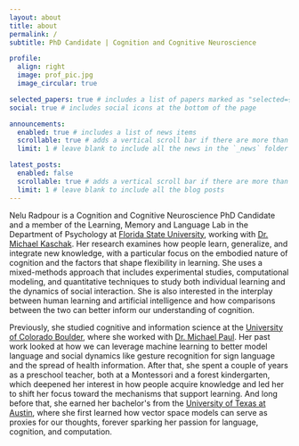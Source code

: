 ```yaml
---
layout: about
title: about
permalink: /
subtitle: PhD Candidate | Cognition and Cognitive Neuroscience

profile:
  align: right
  image: prof_pic.jpg
  image_circular: true

selected_papers: true # includes a list of papers marked as "selected={true}"
social: true # includes social icons at the bottom of the page

announcements:
  enabled: true # includes a list of news items
  scrollable: true # adds a vertical scroll bar if there are more than 3 news items
  limit: 1 # leave blank to include all the news in the `_news` folder

latest_posts:
  enabled: false
  scrollable: true # adds a vertical scroll bar if there are more than 3 new posts items
  limit: 1 # leave blank to include all the blog posts
---
```

Nelu Radpour is a Cognition and Cognitive Neuroscience PhD Candidate and a member of the Learning, Memory and Language Lab in the Department of Psychology at [Florida State University](https://www.fsu.edu/), working with [Dr. Michael Kaschak](https://scholar.google.com/citations?user=4OkEqtMAAAAJ&hl=en). Her research examines how people learn, generalize, and integrate new knowledge, with a particular focus on the embodied nature of cognition and the factors that shape flexibility in learning. She uses a mixed-methods approach that includes experimental studies, computational modeling, and quantitative techniques to study both individual learning and the dynamics of social interaction. She is also interested in the interplay between human learning and artificial intelligence and how comparisons between the two can better inform our understanding of cognition.

Previously, she studied cognitive and information science at the [University of Colorado Boulder](https://www.colorado.edu/), where she worked with [Dr. Michael Paul](http://michaeljpaul.com/). Her past work looked at how we can leverage machine learning to better model language and social dynamics like gesture recognition for sign language and the spread of health information. After that, she spent a couple of years as a preschool teacher, both at a Montessori and a forest kindergarten, which deepened her interest in how people acquire knowledge and led her to shift her focus toward the mechanisms that support learning. And long before that, she earned her bachelor's from the [University of Texas at Austin](https://www.utexas.edu/), where she first learned how vector space models can serve as proxies for our thoughts, forever sparking her passion for language, cognition, and computation. 
